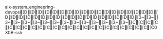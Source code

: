 alx-system_engineering-devops[D[D[D[D[D[D[D[D[D[D[D[D[D[D[D[D[D[D[D[D[D[D[D[D[D[D[D[D[D[D[D[D[D[D[D[D[3~[3~[3~[3~[3~[3~[3~[3~[3~[3~[3~[3~[3~[3~[3~[C[C[C[C[C[C[C[C[C[C[C[C[C[C[C[C[C[C[C[C[C[C[C[C0X0B-ssh
